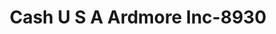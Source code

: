 ---
f_zip-code: 38449
f_state-code: TN
title: Cash U S A Ardmore Inc-8930
f_phone: 931-427-8228
f_city-only: Ardmore
f_address: 25999 Main Street Ardmore
f_location-unique-id: '8930'
slug: cash-u-s-a-ardmore-inc-8930
updated-on: '2024-05-30T13:46:58.046Z'
created-on: '2024-05-30T13:36:59.803Z'
published-on: '2024-05-30T13:54:32.469Z'
f_city-state: cms/city/ardmore-tn.md
f_company: cms/company/cash-u-s-a-ardmore-inc.md
f_state: cms/state/tennessee.md
layout: '[payday-loan].html'
tags: payday-loan
---